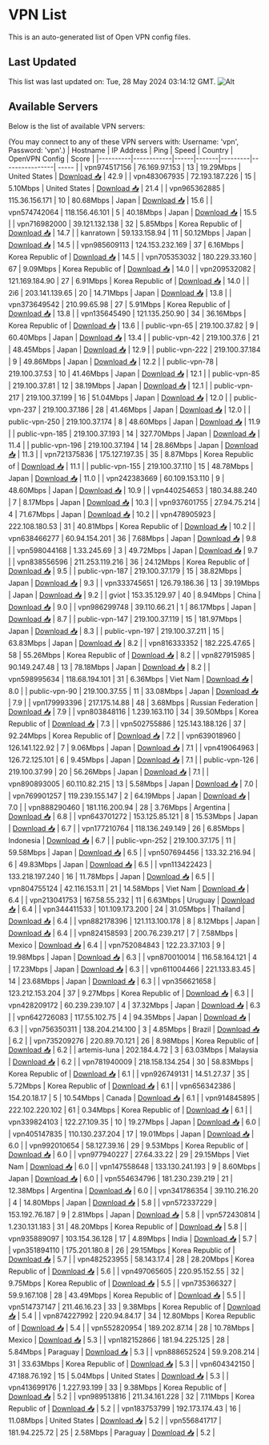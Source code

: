 # VPN List

This is an auto-generated list of Open VPN config files.

## Last Updated

This list was last updated on: Tue, 28 May 2024 03:14:12 GMT.
![Alt](https://repobeats.axiom.co/api/embed/186b98318ef1479477931607c1ad7d823f12451f.svg "Repobeats analytics image")

## Available Servers

Below is the list of available VPN servers:

(You may connect to any of these VPN servers with: Username: 'vpn', Password: 'vpn'.)
| Hostname | IP Address | Ping | Speed | Country | OpenVPN Config | Score |
|----------|------------|------|-------|---------|----------------| ----- |
| vpn974517156 | 76.169.97.153 | 13 | 19.29Mbps | United States | [Download 📥](./configs/server_0_US.ovpn) | 42.9 |
| vpn483067935 | 72.193.187.226 | 15 | 5.10Mbps | United States | [Download 📥](./configs/server_1_US.ovpn) | 21.4 |
| vpn965362885 | 115.36.156.171 | 10 | 80.68Mbps | Japan | [Download 📥](./configs/server_2_JP.ovpn) | 15.6 |
| vpn574742064 | 118.156.46.101 | 5 | 40.18Mbps | Japan | [Download 📥](./configs/server_3_JP.ovpn) | 15.5 |
| vpn716982000 | 39.121.132.138 | 32 | 5.85Mbps | Korea Republic of | [Download 📥](./configs/server_4_KR.ovpn) | 14.7 |
| kanratown | 59.133.158.94 | 11 | 50.12Mbps | Japan | [Download 📥](./configs/server_5_JP.ovpn) | 14.5 |
| vpn985609113 | 124.153.232.169 | 37 | 6.16Mbps | Korea Republic of | [Download 📥](./configs/server_6_KR.ovpn) | 14.5 |
| vpn705353032 | 180.229.33.160 | 67 | 9.09Mbps | Korea Republic of | [Download 📥](./configs/server_7_KR.ovpn) | 14.0 |
| vpn209532082 | 121.169.184.90 | 27 | 6.91Mbps | Korea Republic of | [Download 📥](./configs/server_8_KR.ovpn) | 14.0 |
| 2i6 | 203.141.139.65 | 20 | 14.71Mbps | Japan | [Download 📥](./configs/server_9_JP.ovpn) | 13.8 |
| vpn373649542 | 210.99.65.98 | 27 | 5.91Mbps | Korea Republic of | [Download 📥](./configs/server_10_KR.ovpn) | 13.8 |
| vpn135645490 | 121.135.250.90 | 34 | 36.16Mbps | Korea Republic of | [Download 📥](./configs/server_11_KR.ovpn) | 13.6 |
| public-vpn-65 | 219.100.37.82 | 9 | 60.40Mbps | Japan | [Download 📥](./configs/server_12_JP.ovpn) | 13.4 |
| public-vpn-42 | 219.100.37.6 | 21 | 48.45Mbps | Japan | [Download 📥](./configs/server_13_JP.ovpn) | 12.9 |
| public-vpn-222 | 219.100.37.184 | 9 | 49.86Mbps | Japan | [Download 📥](./configs/server_14_JP.ovpn) | 12.2 |
| public-vpn-78 | 219.100.37.53 | 10 | 41.46Mbps | Japan | [Download 📥](./configs/server_15_JP.ovpn) | 12.1 |
| public-vpn-85 | 219.100.37.81 | 12 | 38.19Mbps | Japan | [Download 📥](./configs/server_16_JP.ovpn) | 12.1 |
| public-vpn-217 | 219.100.37.199 | 16 | 51.04Mbps | Japan | [Download 📥](./configs/server_17_JP.ovpn) | 12.0 |
| public-vpn-237 | 219.100.37.186 | 28 | 41.46Mbps | Japan | [Download 📥](./configs/server_18_JP.ovpn) | 12.0 |
| public-vpn-250 | 219.100.37.174 | 8 | 48.60Mbps | Japan | [Download 📥](./configs/server_19_JP.ovpn) | 11.9 |
| public-vpn-185 | 219.100.37.193 | 14 | 327.70Mbps | Japan | [Download 📥](./configs/server_20_JP.ovpn) | 11.4 |
| public-vpn-196 | 219.100.37.194 | 14 | 28.86Mbps | Japan | [Download 📥](./configs/server_21_JP.ovpn) | 11.3 |
| vpn721375836 | 175.127.197.35 | 35 | 8.87Mbps | Korea Republic of | [Download 📥](./configs/server_22_KR.ovpn) | 11.1 |
| public-vpn-155 | 219.100.37.110 | 15 | 48.78Mbps | Japan | [Download 📥](./configs/server_23_JP.ovpn) | 11.0 |
| vpn242383669 | 60.109.153.110 | 9 | 48.60Mbps | Japan | [Download 📥](./configs/server_24_JP.ovpn) | 10.9 |
| vpn440254653 | 180.34.88.240 | 7 | 8.17Mbps | Japan | [Download 📥](./configs/server_25_JP.ovpn) | 10.3 |
| vpn937601755 | 27.94.75.214 | 4 | 71.67Mbps | Japan | [Download 📥](./configs/server_26_JP.ovpn) | 10.2 |
| vpn478905923 | 222.108.180.53 | 31 | 40.81Mbps | Korea Republic of | [Download 📥](./configs/server_27_KR.ovpn) | 10.2 |
| vpn638466277 | 60.94.154.201 | 36 | 7.68Mbps | Japan | [Download 📥](./configs/server_28_JP.ovpn) | 9.8 |
| vpn598044168 | 1.33.245.69 | 3 | 49.72Mbps | Japan | [Download 📥](./configs/server_29_JP.ovpn) | 9.7 |
| vpn838556596 | 211.253.119.216 | 36 | 24.12Mbps | Korea Republic of | [Download 📥](./configs/server_30_KR.ovpn) | 9.5 |
| public-vpn-187 | 219.100.37.179 | 15 | 38.82Mbps | Japan | [Download 📥](./configs/server_31_JP.ovpn) | 9.3 |
| vpn333745651 | 126.79.186.36 | 13 | 39.19Mbps | Japan | [Download 📥](./configs/server_32_JP.ovpn) | 9.2 |
| gviot | 153.35.129.97 | 40 | 8.94Mbps | China | [Download 📥](./configs/server_33_CN.ovpn) | 9.0 |
| vpn986299748 | 39.110.66.21 | 1 | 86.17Mbps | Japan | [Download 📥](./configs/server_34_JP.ovpn) | 8.7 |
| public-vpn-147 | 219.100.37.119 | 15 | 181.97Mbps | Japan | [Download 📥](./configs/server_35_JP.ovpn) | 8.3 |
| public-vpn-197 | 219.100.37.211 | 15 | 63.83Mbps | Japan | [Download 📥](./configs/server_36_JP.ovpn) | 8.2 |
| vpn816333352 | 182.225.47.65 | 58 | 55.26Mbps | Korea Republic of | [Download 📥](./configs/server_37_KR.ovpn) | 8.2 |
| vpn827915985 | 90.149.247.48 | 13 | 78.18Mbps | Japan | [Download 📥](./configs/server_38_JP.ovpn) | 8.2 |
| vpn598995634 | 118.68.194.101 | 31 | 6.36Mbps | Viet Nam | [Download 📥](./configs/server_39_VN.ovpn) | 8.0 |
| public-vpn-90 | 219.100.37.55 | 11 | 33.08Mbps | Japan | [Download 📥](./configs/server_40_JP.ovpn) | 7.9 |
| vpn179993396 | 217.175.14.88 | 48 | 3.68Mbps | Russian Federation | [Download 📥](./configs/server_41_RU.ovpn) | 7.9 |
| vpn803848116 | 1.239.163.110 | 34 | 39.50Mbps | Korea Republic of | [Download 📥](./configs/server_42_KR.ovpn) | 7.3 |
| vpn502755886 | 125.143.188.126 | 37 | 92.24Mbps | Korea Republic of | [Download 📥](./configs/server_43_KR.ovpn) | 7.2 |
| vpn639018960 | 126.141.122.92 | 7 | 9.06Mbps | Japan | [Download 📥](./configs/server_44_JP.ovpn) | 7.1 |
| vpn419064963 | 126.72.125.101 | 6 | 9.45Mbps | Japan | [Download 📥](./configs/server_45_JP.ovpn) | 7.1 |
| public-vpn-126 | 219.100.37.99 | 20 | 56.26Mbps | Japan | [Download 📥](./configs/server_46_JP.ovpn) | 7.1 |
| vpn890893005 | 60.110.82.215 | 13 | 5.58Mbps | Japan | [Download 📥](./configs/server_47_JP.ovpn) | 7.0 |
| vpn769901257 | 119.239.155.147 | 2 | 64.19Mbps | Japan | [Download 📥](./configs/server_48_JP.ovpn) | 7.0 |
| vpn888290460 | 181.116.200.94 | 28 | 3.76Mbps | Argentina | [Download 📥](./configs/server_49_AR.ovpn) | 6.8 |
| vpn643701272 | 153.125.85.121 | 8 | 15.53Mbps | Japan | [Download 📥](./configs/server_50_JP.ovpn) | 6.7 |
| vpn177210764 | 118.136.249.149 | 26 | 6.85Mbps | Indonesia | [Download 📥](./configs/server_51_ID.ovpn) | 6.7 |
| public-vpn-252 | 219.100.37.175 | 11 | 59.58Mbps | Japan | [Download 📥](./configs/server_52_JP.ovpn) | 6.5 |
| vpn507694456 | 133.32.216.94 | 6 | 49.83Mbps | Japan | [Download 📥](./configs/server_53_JP.ovpn) | 6.5 |
| vpn113422423 | 133.218.197.240 | 16 | 11.78Mbps | Japan | [Download 📥](./configs/server_54_JP.ovpn) | 6.5 |
| vpn804755124 | 42.116.153.11 | 21 | 14.58Mbps | Viet Nam | [Download 📥](./configs/server_55_VN.ovpn) | 6.4 |
| vpn213041753 | 167.58.55.232 | 11 | 6.63Mbps | Uruguay | [Download 📥](./configs/server_56_UY.ovpn) | 6.4 |
| vpn344411533 | 101.109.173.200 | 24 | 31.05Mbps | Thailand | [Download 📥](./configs/server_57_TH.ovpn) | 6.4 |
| vpn882178396 | 121.113.100.178 | 8 | 8.12Mbps | Japan | [Download 📥](./configs/server_58_JP.ovpn) | 6.4 |
| vpn824158593 | 200.76.239.217 | 7 | 7.58Mbps | Mexico | [Download 📥](./configs/server_59_MX.ovpn) | 6.4 |
| vpn752084843 | 122.23.37.103 | 9 | 19.98Mbps | Japan | [Download 📥](./configs/server_60_JP.ovpn) | 6.3 |
| vpn870010014 | 116.58.164.121 | 4 | 17.23Mbps | Japan | [Download 📥](./configs/server_61_JP.ovpn) | 6.3 |
| vpn611004466 | 221.133.83.45 | 14 | 23.68Mbps | Japan | [Download 📥](./configs/server_62_JP.ovpn) | 6.3 |
| vpn356621658 | 123.212.153.204 | 37 | 9.27Mbps | Korea Republic of | [Download 📥](./configs/server_63_KR.ovpn) | 6.3 |
| vpn428209172 | 60.239.239.107 | 4 | 37.32Mbps | Japan | [Download 📥](./configs/server_64_JP.ovpn) | 6.3 |
| vpn642726083 | 117.55.102.75 | 4 | 94.35Mbps | Japan | [Download 📥](./configs/server_65_JP.ovpn) | 6.3 |
| vpn756350311 | 138.204.214.100 | 3 | 4.85Mbps | Brazil | [Download 📥](./configs/server_66_BR.ovpn) | 6.2 |
| vpn735209276 | 220.89.70.121 | 26 | 8.98Mbps | Korea Republic of | [Download 📥](./configs/server_67_KR.ovpn) | 6.2 |
| artemis-luna | 202.184.4.72 | 3 | 63.03Mbps | Malaysia | [Download 📥](./configs/server_68_MY.ovpn) | 6.2 |
| vpn781940009 | 218.158.134.254 | 30 | 58.83Mbps | Korea Republic of | [Download 📥](./configs/server_69_KR.ovpn) | 6.1 |
| vpn926749131 | 14.51.27.37 | 35 | 5.72Mbps | Korea Republic of | [Download 📥](./configs/server_70_KR.ovpn) | 6.1 |
| vpn656342386 | 154.20.18.17 | 5 | 10.54Mbps | Canada | [Download 📥](./configs/server_71_CA.ovpn) | 6.1 |
| vpn914845895 | 222.102.220.102 | 61 | 0.34Mbps | Korea Republic of | [Download 📥](./configs/server_72_KR.ovpn) | 6.1 |
| vpn339824103 | 122.27.109.35 | 10 | 19.27Mbps | Japan | [Download 📥](./configs/server_73_JP.ovpn) | 6.0 |
| vpn405147835 | 110.130.237.204 | 17 | 19.01Mbps | Japan | [Download 📥](./configs/server_74_JP.ovpn) | 6.0 |
| vpn992010654 | 58.127.39.16 | 29 | 9.53Mbps | Korea Republic of | [Download 📥](./configs/server_75_KR.ovpn) | 6.0 |
| vpn977940227 | 27.64.33.22 | 29 | 29.15Mbps | Viet Nam | [Download 📥](./configs/server_76_VN.ovpn) | 6.0 |
| vpn147558648 | 133.130.241.193 | 9 | 8.60Mbps | Japan | [Download 📥](./configs/server_77_JP.ovpn) | 6.0 |
| vpn554634796 | 181.230.239.219 | 21 | 12.38Mbps | Argentina | [Download 📥](./configs/server_78_AR.ovpn) | 6.0 |
| vpn341786354 | 39.110.216.20 | 4 | 14.80Mbps | Japan | [Download 📥](./configs/server_79_JP.ovpn) | 5.8 |
| vpn572337229 | 153.192.76.187 | 9 | 2.81Mbps | Japan | [Download 📥](./configs/server_80_JP.ovpn) | 5.8 |
| vpn572430814 | 1.230.131.183 | 31 | 48.20Mbps | Korea Republic of | [Download 📥](./configs/server_81_KR.ovpn) | 5.8 |
| vpn935889097 | 103.154.36.128 | 17 | 4.89Mbps | India | [Download 📥](./configs/server_82_IN.ovpn) | 5.7 |
| vpn351894110 | 175.201.180.8 | 26 | 29.15Mbps | Korea Republic of | [Download 📥](./configs/server_83_KR.ovpn) | 5.7 |
| vpn482523955 | 58.143.17.4 | 28 | 28.20Mbps | Korea Republic of | [Download 📥](./configs/server_84_KR.ovpn) | 5.6 |
| vpn497065605 | 220.95.152.55 | 32 | 9.75Mbps | Korea Republic of | [Download 📥](./configs/server_85_KR.ovpn) | 5.5 |
| vpn735366327 | 59.9.167.108 | 28 | 43.49Mbps | Korea Republic of | [Download 📥](./configs/server_86_KR.ovpn) | 5.5 |
| vpn514737147 | 211.46.16.23 | 33 | 9.38Mbps | Korea Republic of | [Download 📥](./configs/server_87_KR.ovpn) | 5.4 |
| vpn874227992 | 220.94.84.17 | 34 | 12.80Mbps | Korea Republic of | [Download 📥](./configs/server_88_KR.ovpn) | 5.4 |
| vpn552820954 | 189.202.87.14 | 28 | 10.78Mbps | Mexico | [Download 📥](./configs/server_89_MX.ovpn) | 5.3 |
| vpn182152866 | 181.94.225.125 | 28 | 5.84Mbps | Paraguay | [Download 📥](./configs/server_90_PY.ovpn) | 5.3 |
| vpn888652524 | 59.9.208.214 | 31 | 33.63Mbps | Korea Republic of | [Download 📥](./configs/server_91_KR.ovpn) | 5.3 |
| vpn604342150 | 47.188.76.192 | 15 | 5.04Mbps | United States | [Download 📥](./configs/server_92_US.ovpn) | 5.3 |
| vpn413699176 | 1.227.93.199 | 33 | 9.38Mbps | Korea Republic of | [Download 📥](./configs/server_93_KR.ovpn) | 5.2 |
| vpn989513816 | 211.34.161.228 | 32 | 7.11Mbps | Korea Republic of | [Download 📥](./configs/server_94_KR.ovpn) | 5.2 |
| vpn183753799 | 192.173.174.43 | 16 | 11.08Mbps | United States | [Download 📥](./configs/server_95_US.ovpn) | 5.2 |
| vpn556841717 | 181.94.225.72 | 25 | 2.58Mbps | Paraguay | [Download 📥](./configs/server_96_PY.ovpn) | 5.2 |
